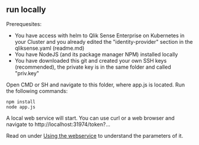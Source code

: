 ## run locally
Prerequesites:
 - You have access with helm to Qlik Sense Enterprise on Kubernetes in your Cluster and you already edited the "identity-provider" section in the qliksense.yaml (readme.md)
 - You have NodeJS (and its package manager NPM) installed locally
 - You have downloaded this git and created your own SSH keys (recommended), the private key is in the same folder and called "priv.key"
 
Open CMD or SH and navigate to this folder, where app.js is located. Run the following commands:
```
npm install
node app.js
```
A local web service will start. You can use curl or a web browser and navigate to http://localhost:31974/token?... 

Read on under <a href="https://github.com/ChristofSchwarz/qs_on_Kubernetes/blob/master/jwtcreate/readme/webservice.md">Using the webservice</a> to understand the parameters of it.
